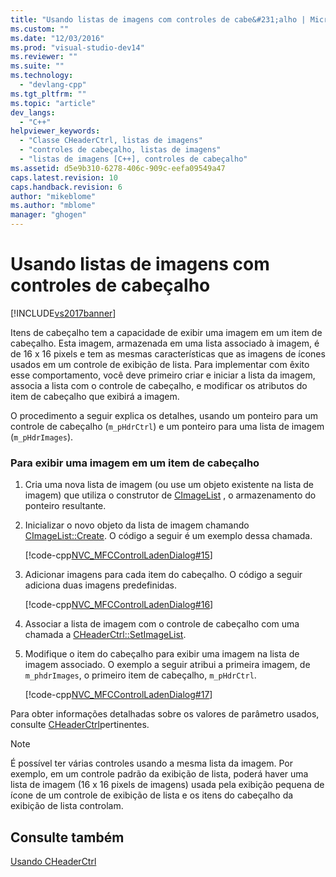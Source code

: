 ```yaml
---
title: "Usando listas de imagens com controles de cabe&#231;alho | Microsoft Docs"
ms.custom: ""
ms.date: "12/03/2016"
ms.prod: "visual-studio-dev14"
ms.reviewer: ""
ms.suite: ""
ms.technology: 
  - "devlang-cpp"
ms.tgt_pltfrm: ""
ms.topic: "article"
dev_langs: 
  - "C++"
helpviewer_keywords: 
  - "Classe CHeaderCtrl, listas de imagens"
  - "controles de cabeçalho, listas de imagens"
  - "listas de imagens [C++], controles de cabeçalho"
ms.assetid: d5e9b310-6278-406c-909c-eefa09549a47
caps.latest.revision: 10
caps.handback.revision: 6
author: "mikeblome"
ms.author: "mblome"
manager: "ghogen"
---
```

# Usando listas de imagens com controles de cabe&#231;alho
[!INCLUDE[vs2017banner](../assembler/inline/includes/vs2017banner.md)]

Itens de cabeçalho tem a capacidade de exibir uma imagem em um item de cabeçalho.  Esta imagem, armazenada em uma lista associado à imagem, é de 16 x 16 pixels e tem as mesmas características que as imagens de ícones usados em um controle de exibição de lista.  Para implementar com êxito esse comportamento, você deve primeiro criar e iniciar a lista da imagem, associa a lista com o controle de cabeçalho, e modificar os atributos do item de cabeçalho que exibirá a imagem.  
  
 O procedimento a seguir explica os detalhes, usando um ponteiro para um controle de cabeçalho \(`m_pHdrCtrl`\) e um ponteiro para uma lista de imagem \(`m_pHdrImages`\).  
  
### Para exibir uma imagem em um item de cabeçalho  
  
1.  Cria uma nova lista de imagem \(ou use um objeto existente na lista de imagem\) que utiliza o construtor de [CImageList](../Topic/CImageList%20Class.md) , o armazenamento do ponteiro resultante.  
  
2.  Inicializar o novo objeto da lista de imagem chamando [CImageList::Create](../Topic/CImageList::Create.md).  O código a seguir é um exemplo dessa chamada.  
  
     [!code-cpp[NVC_MFCControlLadenDialog#15](../mfc/codesnippet/CPP/using-image-lists-with-header-controls_1.cpp)]  
  
3.  Adicionar imagens para cada item do cabeçalho.  O código a seguir adiciona duas imagens predefinidas.  
  
     [!code-cpp[NVC_MFCControlLadenDialog#16](../mfc/codesnippet/CPP/using-image-lists-with-header-controls_2.cpp)]  
  
4.  Associar a lista de imagem com o controle de cabeçalho com uma chamada a [CHeaderCtrl::SetImageList](../Topic/CHeaderCtrl::SetImageList.md).  
  
5.  Modifique o item do cabeçalho para exibir uma imagem na lista de imagem associado.  O exemplo a seguir atribui a primeira imagem, de `m_phdrImages`, o primeiro item de cabeçalho, `m_pHdrCtrl`.  
  
     [!code-cpp[NVC_MFCControlLadenDialog#17](../mfc/codesnippet/CPP/using-image-lists-with-header-controls_3.cpp)]  
  
 Para obter informações detalhadas sobre os valores de parâmetro usados, consulte [CHeaderCtrl](../Topic/CHeaderCtrl%20Class.md)pertinentes.  
  
> [!NOTE]
>  É possível ter várias controles usando a mesma lista da imagem.  Por exemplo, em um controle padrão da exibição de lista, poderá haver uma lista de imagem \(16 x 16 pixels de imagens\) usada pela exibição pequena de ícone de um controle de exibição de lista e os itens do cabeçalho da exibição de lista controlam.  
  
## Consulte também  
 [Usando CHeaderCtrl](../mfc/using-cheaderctrl.md)